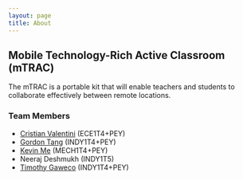 ```yaml
---
layout: page
title: About
---
```


## Mobile Technology-Rich Active Classroom (mTRAC)

The mTRAC is a portable kit that will enable teachers and students to collaborate effectively between remote locations.

### Team Members
* [Cristian Valentini](ca.linkedin.com/pub/cristian-valentini/46/796/525) (ECE1T4+PEY)
* [Gordon Tang](https://github.com/gordontang) (INDY1T4+PEY)
* [Kevin Me](https://github.com/chekmanirov) (MECH1T4+PEY)
* Neeraj Deshmukh (INDY1T5)
* [Timothy Gaweco](ca.linkedin.com/in/timgaweco) (INDY1T4+PEY)